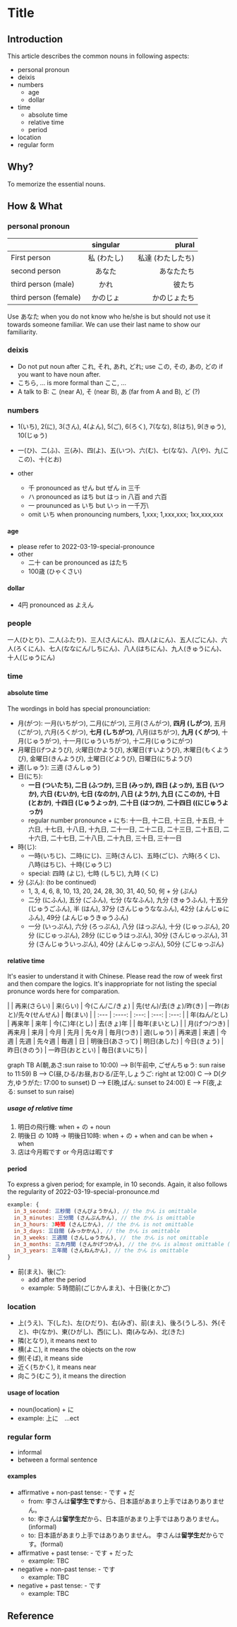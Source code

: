 # Title

## Introduction

This article describes the common nouns in following aspects:

* personal pronoun
* deixis
* numbers
  * age
  * dollar
* time
  * absolute time
  * relative time
  * period
* location
* regular form

## Why?

To memorize the essential nouns.

## How & What

### personal pronoun

|       | singular | plural     |
| :---        |    :----:   |          ---: |
| First person      | 私 (わたし)       |　私達 (わたしたち)   |
| second person   | あなた        | あなたたち      |
| third person (male)   | かれ        | 彼たち      |
| third person (female)   | かのじょ        | かのじょたち      |

Use あなた when you do not know who he/she is but should not use it towards someone familiar. We can use their last name to show our familiarity.

### deixis

* Do not put noun after これ, それ, あれ, どれ; use この, その, あの, どの if you want to have noun after.
* こちら, ... is more formal than ここ, ...
* A talk to B: こ (near A), そ (near B), あ (far from A and B), ど (?)

### numbers

* 1(いち), 2(に), 3(さん), 4(よん), 5(ご), 6(ろく), 7(なな), 8(はち), 9(きゅう), 10(じゅう)
* 一(ひ)、二(ふ)、三(み)、四(よ)、五(いつ)、六(む)、七(なな)、八(や)、九(ここの)、十(とお)

* other
  * 千 pronounced as せん but ぜん in 三千
  * ハ pronounced as はち but はっ in 八百 and 六百
  * 一 proununced as いち but いっ in 一千万\
  * omit いち when pronouncing numbers, 1,xxx; 1,xxx,xxx; 1xx,xxx,xxx

#### age

* please refer to 2022-03-19-special-pronounce
* other
  * 二十 can be pronounced as はたち
  * 100歳 (ひゃくさい)

#### dollar

* 4円 pronounced as よえん

### people

一人(ひとり)、二人(ふたり)、三人(さんにん)、四人(よにん)、五人(ごにん)、六人(ろくにん)、七人(ななにん/しちにん)、八人(はちにん)、九人(きゅうにん)、十人(じゅうにん)

### time

#### absolute time

The wordings in bold has special pronounciation:

* 月(がつ): 一月(いちがつ), 二月(にがつ), 三月(さんがつ), **四月 (しがつ)**, 五月(ごがつ), 六月(ろくがつ), **七月 (しちがつ)**, 八月(はちがつ), **九月 (くがつ)**, 十月(じゅうがつ), 十一月(じゅういちがつ), 十二月(じゅうにがつ)
* 月曜日(げつようび), 火曜日(かようび), 水曜日(すいようび), 木曜日(もくようび), 金曜日(きんようび), 土曜日(どようび), 日曜日(にちようび)
* 週(しゅう): 三週 (さんしゅう)
* 日(にち):
  * **一日 (ついたち), 二日 (ふつか), 三日 (みっか), 四日 (よっか), 五日 (いつか), 六日 (むいか), 七日 (なのか), 八日 (ようか), 九日 (ここのか), 十日 (とおか)**, **十四日 (じゅうよっか)**, **二十日 (はつか)**, **二十四日 ((にじゅうよっか)**
  * regular number pronounce + にち: 十一日, 十二日, 十三日, 十五日, 十六日, 十七日, 十八日, 十九日, 二十一日, 二十二日, 二十三日, 二十五日, 二十六日, 二十七日, 二十八日, 二十九日, 三十日, 三十一日
* 時(じ):
  * 一時(いちじ)、二時(にじ)、三時(さんじ)、五時(ごじ)、六時(ろくじ)、八時(はちじ)、十時(じゅうじ)
  * special: 四時 (よじ), 七時 (しちじ), 九時 (くじ)
* 分 (ぷん): (to be continued)
  * 1, 3, 4, 6, 8, 10, 13, 20, 24, 28, 30, 31, 40, 50, 何 + 分 (ぷん)
  * 二分 (にふん), 五分 (ごふん), 七分 (ななふん), 九分 (きゅうふん), 十五分 (じゅうごふん), 半 (はん), 37分 (さんじゅうななふん), 42分 (よんじゅにふん), 49分 (よんじゅうきゅうふん)
  * 一分 (いっぷん), 六分 (ろっぷん), 八分 (はっぷん), 十分 (じゅっぷん), 20分 (にじゅっぷん), 28分 (にじゅうはっぷん), 30分 (さんじゅっぷん), 31分 (さんじゅういっぷん), 40分 (よんじゅっぷん), 50分 (ごじゅっぷん)

#### relative time

It's easier to understand it with Chinese. Please read the row of week first and then compare the logics. It's inappropriate for not listing the special pronunce words here for comparation.

|       | 再来(さらい) | 来(らい) | 今(こん/こ/きょ) | 先(せん)/去(きょ)/昨(き) | 一昨(おと)/先々(せんせん) | 毎(まい) |
| :---  | :----: | :---: |  :---: | :---: |
| 年(ねん/とし) | 再来年 | 来年 | 今(こ)年(とし) | 去(きょ)年 | | 毎年(まいとし) |
| 月(げつ/つき) | 再来月 | 来月 | 今月 | 先月 | 先々月 | 毎月(つき)
| 週(しゅう) | 再来週 | 来週 | 今週 | 先週 | 先々週 | 毎週
| 日 | 明後日(あさって) | 明日(あした) | 今日(きょう) | 昨日(きのう) | 一昨日(おととい) | 毎日(まいにち) |

<div class="">
graph TB
  A(朝,あさ:sun raise to 10:00) --> B(午前中, ごぜんちゅう: sun raise to 11:59)
  B --> C(昼,ひる/お昼,おひる/正午,しょうご: right at 12:00)
  C --> D(夕方,ゆうがた: 17:00 to sunset)
  D --> E(晩,ばん: sunset to 24:00)
  E --> F(夜,よる: sunset to sun raise)
</div>

##### usage of relative time

1. 明日の飛行機: when + の + noun
2. 明後日 の 10時 -> 明後日10時: when + の + when and can be when + when
3. 店は今月暇です or 今月店は暇です

#### period

To express a given period; for example, in 10 seconds. Again, it also follows the regularity of 2022-03-19-special-pronounce.md

```javascript
example: {
  in_3_second: 三秒間 (さんびょうかん), // the かん is omittable
  in_3_minutes: 三分間 (さんぷんかん), // the かん is omittable
  in_3_hours: 3時間 (さんじかん), // the かん is not omittable
  in_3_days: 三日間 (みっかかん), // the かん is omittable
  in_3_weeks: 三週間 (さんしゅうかん), //　the かん is not omittable
  in_3_months: 三カ月間 (さんかげつかん), // the かん is almost omittable (?)
  in_3_years: 三年間 (さんねんかん), // the かん is omittable
}
```

* 前(まえ)、後(ご):
  * add after the period
  * example: ５時間前(ごじかんまえ)、十日後(とかご)

### location

* 上(うえ)、下(した)、左(ひだり)、右(みぎ)、前(まえ)、後ろ(うしろ)、外(そと)、中(なか)、東(ひがし)、西(にし)、南(みなみ)、北(きた)
* 隣(となり), it means next to
* 横(よこ), it means the objects on the row
* 側(そば), it means side
* 近く(ちかく), it means near
* 向こう(むこう), it means the direction

#### usage of location

* noun(location) + に
* example: 上に　...ect

### regular form

* informal
* between a formal sentence

#### examples

* affirmative + non-past tense: - です + だ
  * from: 李さんは**留学生です**から、日本語があまり上手ではありありません。
  * to: 李さんは**留学生だ**から、日本語があまり上手ではありありません。(informal)
  * to: 日本語があまり上手ではありありません。 李さんは**留学生だ**からです。(formal)
* affirmative + past tense: - です + だった
  * example: TBC
* negative + non-past tense: - です
  * example: TBC
* negative + past tense: - です
  * example: TBC

## Reference
